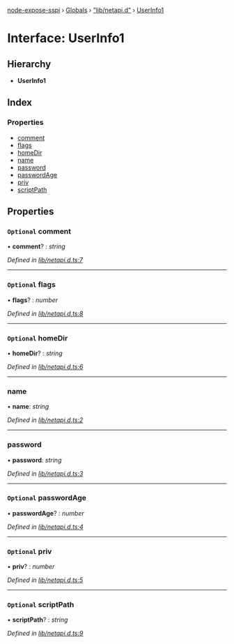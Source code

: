[node-expose-sspi](../README.md) › [Globals](../globals.md) › ["lib/netapi.d"](../modules/_lib_netapi_d_.md) › [UserInfo1](_lib_netapi_d_.userinfo1.md)

# Interface: UserInfo1

## Hierarchy

* **UserInfo1**

## Index

### Properties

* [comment](_lib_netapi_d_.userinfo1.md#optional-comment)
* [flags](_lib_netapi_d_.userinfo1.md#optional-flags)
* [homeDir](_lib_netapi_d_.userinfo1.md#optional-homedir)
* [name](_lib_netapi_d_.userinfo1.md#name)
* [password](_lib_netapi_d_.userinfo1.md#password)
* [passwordAge](_lib_netapi_d_.userinfo1.md#optional-passwordage)
* [priv](_lib_netapi_d_.userinfo1.md#optional-priv)
* [scriptPath](_lib_netapi_d_.userinfo1.md#optional-scriptpath)

## Properties

### `Optional` comment

• **comment**? : *string*

*Defined in [lib/netapi.d.ts:7](https://github.com/jlguenego/node-expose-sspi/blob/133c769/lib/netapi.d.ts#L7)*

___

### `Optional` flags

• **flags**? : *number*

*Defined in [lib/netapi.d.ts:8](https://github.com/jlguenego/node-expose-sspi/blob/133c769/lib/netapi.d.ts#L8)*

___

### `Optional` homeDir

• **homeDir**? : *string*

*Defined in [lib/netapi.d.ts:6](https://github.com/jlguenego/node-expose-sspi/blob/133c769/lib/netapi.d.ts#L6)*

___

###  name

• **name**: *string*

*Defined in [lib/netapi.d.ts:2](https://github.com/jlguenego/node-expose-sspi/blob/133c769/lib/netapi.d.ts#L2)*

___

###  password

• **password**: *string*

*Defined in [lib/netapi.d.ts:3](https://github.com/jlguenego/node-expose-sspi/blob/133c769/lib/netapi.d.ts#L3)*

___

### `Optional` passwordAge

• **passwordAge**? : *number*

*Defined in [lib/netapi.d.ts:4](https://github.com/jlguenego/node-expose-sspi/blob/133c769/lib/netapi.d.ts#L4)*

___

### `Optional` priv

• **priv**? : *number*

*Defined in [lib/netapi.d.ts:5](https://github.com/jlguenego/node-expose-sspi/blob/133c769/lib/netapi.d.ts#L5)*

___

### `Optional` scriptPath

• **scriptPath**? : *string*

*Defined in [lib/netapi.d.ts:9](https://github.com/jlguenego/node-expose-sspi/blob/133c769/lib/netapi.d.ts#L9)*
